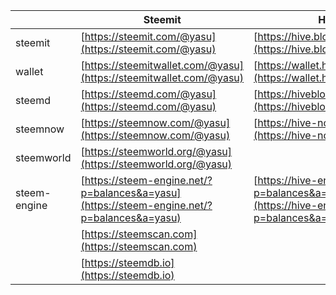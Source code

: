 <head>
<script src="https://code.jquery.com/jquery-3.2.1.slim.min.js" integrity="sha384-KJ3o2DKtIkvYIK3UENzmM7KCkRr/rE9/Qpg6aAZGJwFDMVNA/GpGFF93hXpG5KkN" crossorigin="anonymous"></script>
<script src="./hive.js"></script>
</head>

||Steemit|Hive|
|-----|-----|-----|
|steemit|[https://steemit.com/@yasu](https://steemit.com/@yasu)|[https://hive.blog/@yasu](https://hive.blog/@yasu)|
|wallet|[https://steemitwallet.com/@yasu](https://steemitwallet.com/@yasu)|[https://wallet.hive.blog/@yasu](https://wallet.hive.blog/@yasu)|
|steemd|[https://steemd.com/@yasu](https://steemd.com/@yasu)|[https://hiveblocks.com/@yasu](https://hiveblocks.com/@yasu)|
|steemnow|[https://steemnow.com/@yasu](https://steemnow.com/@yasu)|[https://hive-now.com/@yasu](https://hive-now.com/@yasu)|
|steemworld|[https://steemworld.org/@yasu](https://steemworld.org/@yasu)||
|steem-engine|[https://steem-engine.net/?p=balances&a=yasu](https://steem-engine.net/?p=balances&a=yasu)|[https://hive-engine.com/?p=balances&a=yasu](https://hive-engine.com/?p=balances&a=yasu)|
||[https://steemscan.com](https://steemscan.com)||
||[https://steemdb.io](https://steemdb.io)||
